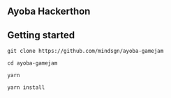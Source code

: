 ## Ayoba Hackerthon

## Getting started

```cli
git clone https://github.com/mindsgn/ayoba-gamejam
```

```cli
cd ayoba-gamejam

```

```cli
yarn

```

```cli
yarn install

```
